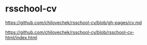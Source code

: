 # rsschool-cv

https://github.com/chilovechek/rsschool-cv/blob/gh-pages/cv.md

https://github.com/chilovechek/rsschool-cv/blob/rsschool-cv-html/index.html
